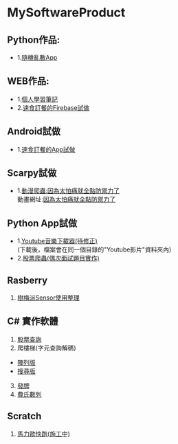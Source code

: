 # MySoftwareProduct
## Python作品:
 * 1.[隨機亂數App](https://github.com/JJDing-Louis/MySoftwareProduct/tree/master/Python)
## WEB作品:
 * 1.[個人學習筆記](https://jjding-louis.github.io/)
 * 2.[速食訂餐的Firebase試做](https://jjnetnewapp.web.app/)
## Android試做
 * 1.[速食訂餐的App試做](https://github.com/JJDing-Louis/Personal-Work-Space/tree/master/Android%20App%20Project/FastFood)
## Scarpy試做
 * 1.[動漫爬蟲:因為太怕痛就全點防禦力了](https://github.com/JJDing-Louis/Personal-Work-Space/tree/master/Python%20Software%20Project/Web%20Scrapy/Animation%20scrapy)   
 動畫網址:[因為太怕痛就全點防禦力了](http://www.99kubo.tv/vod-read-id-146080.html)
## Python App試做
* 1.[Youtube音樂下載器(待修正)](https://github.com/JJDing-Louis/Youtube-Download-Project)   
(下載後，檔案會在同一個目錄的"Youtube影片"資料夾內)
* 2.[股票爬蟲(偶次面試題目實作)](https://github.com/JJDing-Louis/Stock_Scrapy)

## Rasberry 
1. [樹梅派Sensor使用整理](https://github.com/JJDing-Louis/raseberry-sensor-package)

## C# 實作軟體
1. [股票查詢](https://github.com/JJDing-Louis/Stock_Analysis-)
2. 爬樓梯(字元查詢解碼)
- [陣列版](https://github.com/JJDing-Louis/stair_char_practice)
- [搜尋版](https://github.com/JJDing-Louis/stair_char_practice_searching_Mode)

3. [發牌](https://github.com/JJDing-Louis/RandomCard)
4. [費氏數列](https://github.com/JJDing-Louis/Fibonacci_series_practice)

## Scratch
1. [馬力歐快跑(施工中)](https://scratch.mit.edu/projects/554009468)
